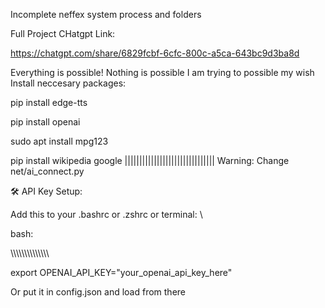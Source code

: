 Incomplete neffex system process and folders

Full Project CHatgpt Link:


https://chatgpt.com/share/6829fcbf-6cfc-800c-a5ca-643bc9d3ba8d






Everything is possible!
Nothing is possible
I am trying to possible my wish
Install neccesary packages:



pip install edge-tts



pip install openai

sudo apt install mpg123

pip install wikipedia google
|||||||||||||||||||||||||||||||
Warning:
Change net/ai_connect.py 


🛠️ API Key Setup:




Add this to your .bashrc or .zshrc or terminal:
\

bash:

\\\\\\\\\\\\\\\\\\\\\\\\\\\\



export OPENAI_API_KEY="your_openai_api_key_here"







Or put it in config.json and load from there

